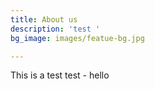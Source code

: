 ```yaml
---
title: About us
description: 'test '
bg_image: images/featue-bg.jpg

---
```

This is a test test - hello 